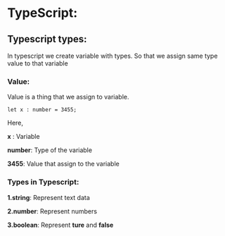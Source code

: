 # TypeScript:

## Typescript types:

In typescript we create variable with types. So that we assign same type value to that variable

### Value:

Value is a thing that we assign to variable.

```
let x : number = 3455;
```

Here,

**x** : Variable

**number**: Type of the variable

**3455**: Value that assign to the variable

### Types in Typescript:

**1.string**: Represent text data

**2.number**: Represent numbers

**3.boolean**: Represent **ture** and **false**
